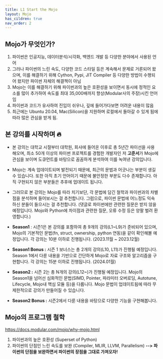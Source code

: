 ```yaml
---
title: L1 Start the Mojo
layout: Mojo
has_cildren: true
nav_order: 2
---
```



## Mojo가 무엇인가?
1. 파이썬은 인공지능, 데이터분석/시각화, 백엔드 개발 등 다양한 분야에서 사용된 언어
2. 그러나 파이썬의 느린 속도, 다양한 코드 스타일 등은 계속해서 문제로 거론되어 왔으며, 이를 해결하기 위해 Cython, Pypi, JIT Compiler 등 다양한 방법이 수행되어 왔지만 파이썬 자체의 해결책이 아님
3. Mojo는 이를 해결하기 위해 파이썬과의 높은 호환성을 보이면서 동시에 정적인 요소를 많이 추가하여 속도를 최대 35,000배까지 향상(Modular사의 주장)시킨 언어임
4. 파이썬과 코드가 유사하여 진입이 쉬우나, 깊에 들어가다보면 어려운 내용이 많음
5. 최근에는 Ubuntu 20.04, Mac(Silicon)을 지원하며 로컬에서 돌아갈 수 있게 됨에 따라 많은 관심을 받게 됨.

## 본 강의를 시작하며 🔥
* 본 강의는 대학교 시절부터 대학원, 회사에 들어온 이후로 총 5년간 파이선을 사용해오며, 최소 50개 이상의 파이썬 프로젝트를 경험한 개발자인 저 **고준서**가 Mojo에 관심을 보이며 도큐먼트를 바탕으로 꼼꼼하게 분석하여 이를 녹여낸 강의입니다.
* Mojo는 계속 업데이트되며 발전되기 때문에, 최근의 문법과 어긋나는 부분이 생길 수 있습니다. 또한 아직 초기 언어이기 때문에 불안정한 부분도 다수 존재합니다. 아직 구현되지 않은 부분들은 추후에 업데이트 됩니다.
* 그러므로 본 강의는 Mojo를 따라 치기보단, 각 문법에 담긴 철학과 파이썬과의 차별점을 분석하며 들어보시는 걸 추천합니다. 그럼으로, 파이썬 문법에 어느정도 익숙하신 분들이 들으시는 걸 추천합니다. (댓글로 파이썬에만 관련한 질문은 받지 않을 예정입니다. Mojo와 Python에 차이점과 관련한 질문, 오류 수정 등은 양팔 벌려 환영합니다.)

* **Season1** : 시즌1은 본 강의를 포함하여 총 9개의 강의(L1~L9)가 준비되어 있으며, Mojo의 기본적인 문법(fn, struct, ownership, python 연동)을 같이 확인해볼 예정입니다. 각 강의는 10분 이하로 진행됩니다. (2023.11월 ~ 2023.12월)
* **Season1 Bonus :** 시즌 1 보너스는 총 2개의 강의(L10, L11)가 진행될 예정입니다. Season 1에서 다룬 내용을 기반으로 간단하게 Mojo로 자료 구조와 알고리즘을 구현합니다. 각 강의는 15분 이하로 진행됩니다. (2024.01월)
* **Season2 :** 시즌 2는 총 N개의 강의(L12~)가 진행될 예정입니다. Mojo의 Season1을 넘어선 심화적인 문법(SIMD, Pointer, 파라미터 오버로딩, Autotune, Lifecycle, Mojo내 핵심 모듈 등)을 다룹니다. Mojo 문법이 업데이트됨에 따라 무제한적으로 강의가 만들어질 수 있습니다. 
* **Season2 Bonus :** 시즌2에서 다룬 내용을 바탕으로 다양한 기능을 구현해봅니다.

## Mojo의 프로그램 철학 
https://docs.modular.com/mojo/why-mojo.html

 1. 파이썬과의 높은 호환성 (Superset of Python)
 2. 파이썬의 단점인 느린 속도를 보완 (Compiler, MLIR, LLVM, Parallelism)
 **--> 파이썬의 단점을 보완하면서 파이썬의 장점을 그대로 가져오자!**


